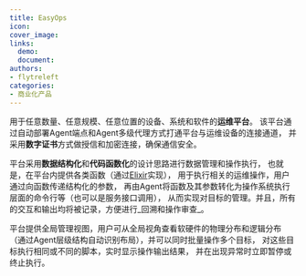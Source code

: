 ```yaml
---
title: EasyOps
icon:
cover_image:
links:
  demo:
  document:
authors:
- flytreleft
categories:
- 商业化产品
---
```


用于任意数量、任意规模、任意位置的设备、系统和软件的**运维平台**。
该平台通过自动部署Agent端点和Agent多级代理方式打通平台与运维设备的连接通道，
并采用**数字证书**方式做授信和加密连接，确保通信安全。

平台采用**数据结构化**和**代码函数化**的设计思路进行数据管理和操作执行，
也就是，在平台内提供各类函数（通过[Elixir](https://elixir-lang.org/)实现），
用于执行相关的运维操作，用户通过向函数传递结构化的参数，
再由Agent将函数及其参数转化为操作系统执行层面的命令行等（也可以是服务接口调用），
从而实现对目标的管理。并且，所有的交互和输出均将被记录，方便进行_回溯和操作审查_。

平台提供全局管理视图，用户可从全局视角查看软硬件的物理分布和逻辑分布
（通过Agent层级结构自动识别布局），并可以同时批量操作多个目标，
对这些目标执行相同或不同的脚本，实时显示操作输出结果，
并在出现异常时立即暂停或终止执行。
<!-- more -->
